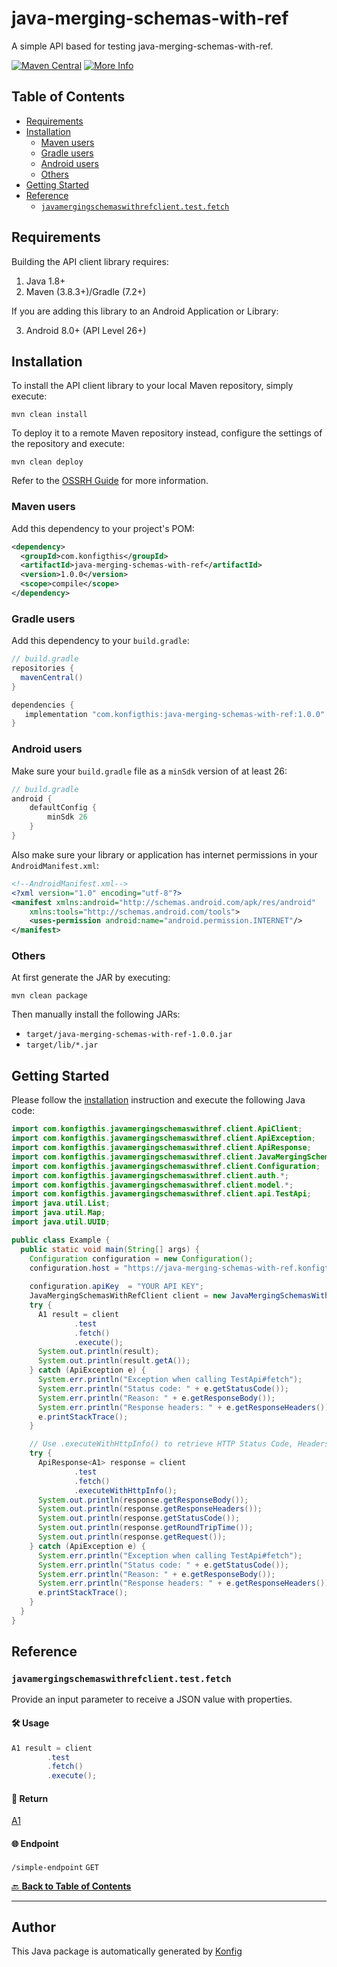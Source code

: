 # java-merging-schemas-with-ref<a id="java-merging-schemas-with-ref"></a>

A simple API based for testing java-merging-schemas-with-ref.

[![Maven Central](https://img.shields.io/badge/Maven%20Central-v1.0.0-blue)](https://central.sonatype.com/artifact/com.konfigthis/java-merging-schemas-with-ref/1.0.0)
[![More Info](https://img.shields.io/badge/More%20Info-Click%20Here-orange)](http://example.com/support)

## Table of Contents<a id="table-of-contents"></a>

<!-- toc -->

- [Requirements](#requirements)
- [Installation](#installation)
  * [Maven users](#maven-users)
  * [Gradle users](#gradle-users)
  * [Android users](#android-users)
  * [Others](#others)
- [Getting Started](#getting-started)
- [Reference](#reference)
  * [`javamergingschemaswithrefclient.test.fetch`](#javamergingschemaswithrefclienttestfetch)

<!-- tocstop -->

## Requirements<a id="requirements"></a>

Building the API client library requires:

1. Java 1.8+
2. Maven (3.8.3+)/Gradle (7.2+)

If you are adding this library to an Android Application or Library:

3. Android 8.0+ (API Level 26+)

## Installation<a id="installation"></a>

To install the API client library to your local Maven repository, simply execute:

```shell
mvn clean install
```

To deploy it to a remote Maven repository instead, configure the settings of the repository and execute:

```shell
mvn clean deploy
```

Refer to the [OSSRH Guide](http://central.sonatype.org/pages/ossrh-guide.html) for more information.

### Maven users<a id="maven-users"></a>

Add this dependency to your project's POM:

```xml
<dependency>
  <groupId>com.konfigthis</groupId>
  <artifactId>java-merging-schemas-with-ref</artifactId>
  <version>1.0.0</version>
  <scope>compile</scope>
</dependency>
```

### Gradle users<a id="gradle-users"></a>

Add this dependency to your `build.gradle`:

```groovy
// build.gradle
repositories {
  mavenCentral()
}

dependencies {
   implementation "com.konfigthis:java-merging-schemas-with-ref:1.0.0"
}
```

### Android users<a id="android-users"></a>

Make sure your `build.gradle` file as a `minSdk` version of at least 26:
```groovy
// build.gradle
android {
    defaultConfig {
        minSdk 26
    }
}
```

Also make sure your library or application has internet permissions in your `AndroidManifest.xml`:

```xml
<!--AndroidManifest.xml-->
<?xml version="1.0" encoding="utf-8"?>
<manifest xmlns:android="http://schemas.android.com/apk/res/android"
    xmlns:tools="http://schemas.android.com/tools">
    <uses-permission android:name="android.permission.INTERNET"/>
</manifest>
```

### Others<a id="others"></a>

At first generate the JAR by executing:

```shell
mvn clean package
```

Then manually install the following JARs:

* `target/java-merging-schemas-with-ref-1.0.0.jar`
* `target/lib/*.jar`

## Getting Started<a id="getting-started"></a>

Please follow the [installation](#installation) instruction and execute the following Java code:

```java
import com.konfigthis.javamergingschemaswithref.client.ApiClient;
import com.konfigthis.javamergingschemaswithref.client.ApiException;
import com.konfigthis.javamergingschemaswithref.client.ApiResponse;
import com.konfigthis.javamergingschemaswithref.client.JavaMergingSchemasWithRefClient;
import com.konfigthis.javamergingschemaswithref.client.Configuration;
import com.konfigthis.javamergingschemaswithref.client.auth.*;
import com.konfigthis.javamergingschemaswithref.client.model.*;
import com.konfigthis.javamergingschemaswithref.client.api.TestApi;
import java.util.List;
import java.util.Map;
import java.util.UUID;

public class Example {
  public static void main(String[] args) {
    Configuration configuration = new Configuration();
    configuration.host = "https://java-merging-schemas-with-ref.konfigthis.com";
    
    configuration.apiKey  = "YOUR API KEY";
    JavaMergingSchemasWithRefClient client = new JavaMergingSchemasWithRefClient(configuration);
    try {
      A1 result = client
              .test
              .fetch()
              .execute();
      System.out.println(result);
      System.out.println(result.getA());
    } catch (ApiException e) {
      System.err.println("Exception when calling TestApi#fetch");
      System.err.println("Status code: " + e.getStatusCode());
      System.err.println("Reason: " + e.getResponseBody());
      System.err.println("Response headers: " + e.getResponseHeaders());
      e.printStackTrace();
    }

    // Use .executeWithHttpInfo() to retrieve HTTP Status Code, Headers and Request
    try {
      ApiResponse<A1> response = client
              .test
              .fetch()
              .executeWithHttpInfo();
      System.out.println(response.getResponseBody());
      System.out.println(response.getResponseHeaders());
      System.out.println(response.getStatusCode());
      System.out.println(response.getRoundTripTime());
      System.out.println(response.getRequest());
    } catch (ApiException e) {
      System.err.println("Exception when calling TestApi#fetch");
      System.err.println("Status code: " + e.getStatusCode());
      System.err.println("Reason: " + e.getResponseBody());
      System.err.println("Response headers: " + e.getResponseHeaders());
      e.printStackTrace();
    }
  }
}

```
## Reference<a id="reference"></a>


### `javamergingschemaswithrefclient.test.fetch`<a id="javamergingschemaswithrefclienttestfetch"></a>

Provide an input parameter to receive a JSON value with properties.

#### 🛠️ Usage<a id="🛠️-usage"></a>

```java
A1 result = client
        .test
        .fetch()
        .execute();
```

#### 🔄 Return<a id="🔄-return"></a>

[A1](./src/main/java/com/konfigthis/client/model/A1.java)

#### 🌐 Endpoint<a id="🌐-endpoint"></a>

`/simple-endpoint` `GET`

[🔙 **Back to Table of Contents**](#table-of-contents)

---


## Author<a id="author"></a>
This Java package is automatically generated by [Konfig](https://konfigthis.com)
